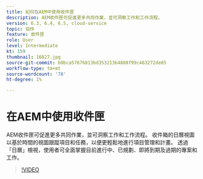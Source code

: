 ```yaml
---
title: 如何在AEM中使用收件匣
description: AEM收件匣可促進更多共同作業，並可洞察工作和工作流程。
version: 6.3, 6.4, 6.5, cloud-service
topic: 協作
feature: 收件匣
role: User
level: Intermediate
kt: 159
thumbnail: 16827.jpg
source-git-commit: b0bca57676813bd353213b4808f99c463272de85
workflow-type: tm+mt
source-wordcount: '78'
ht-degree: 1%

---
```



# 在AEM中使用收件匣

AEM收件匣可促進更多共同作業，並可洞察工作和工作流程。 收件箱的日曆視圖以基於時間的視圖跟蹤項目和任務，以便更輕鬆地進行項目管理和計畫。 透過「日曆」檢視，使用者可全面掌握目前進行中、已規劃、即將到期及過期的專案和工作。

>[!VIDEO](https://video.tv.adobe.com/v/16827/?quality=12&learn=on)
